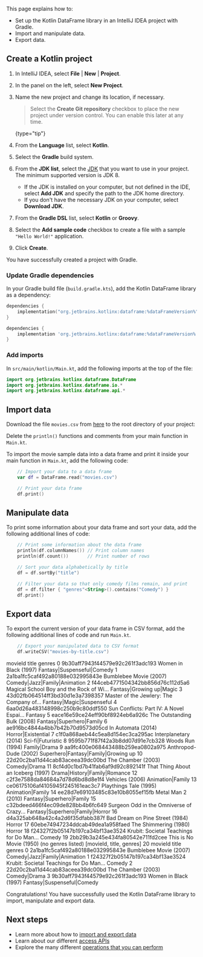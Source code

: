 [//]: # (title: Get started with Kotlin DataFrame on Gradle)

This page explains how to:
* Set up the Kotlin DataFrame library in an IntelliJ IDEA project with Gradle.
* Import and manipulate data.
* Export data.

## Create a Kotlin project

1. In IntelliJ IDEA, select **File** | **New** | **Project**.
2. In the panel on the left, select **New Project**.
3. Name the new project and change its location, if necessary.

   > Select the **Create Git repository** checkbox to place the new project under version control. You can enable this
   > later at any time.
   >
   {type="tip"}

4. From the **Language** list, select **Kotlin**.
5. Select the **Gradle** build system.
6. From the **JDK list**, select the [JDK](https://www.oracle.com/java/technologies/downloads/) that you want to use in
   your project. The minimum supported version is JDK 8.
    * If the JDK is installed on your computer, but not defined in the IDE, select **Add JDK** and specify the path to the
      JDK home directory.
    * If you don't have the necessary JDK on your computer, select **Download JDK**.
7. From the **Gradle DSL** list, select **Kotlin** or **Groovy**.
8. Select the **Add sample code** checkbox to create a file with a sample `"Hello World!"` application.
9. Click **Create**.

You have successfully created a project with Gradle.

### Update Gradle dependencies

In your Gradle build file (`build.gradle.kts`), add the Kotlin DataFrame library as a dependency:

<tabs>
<tab title="Kotlin DSL">

```kotlin
dependencies {
    implementation("org.jetbrains.kotlinx:dataframe:%dataFrameVersion%")
}
```

</tab>

<tab title="Groovy DSL">

```groovy
dependencies {
    implementation 'org.jetbrains.kotlinx:dataframe:%dataFrameVersion%'
}
```

</tab>

</tabs>

### Add imports

In `src/main/kotlin/Main.kt`, add the following imports at the top of the file:

```kotlin
import org.jetbrains.kotlinx.dataframe.DataFrame
import org.jetbrains.kotlinx.dataframe.io.*
import org.jetbrains.kotlinx.dataframe.api.*
```

## Import data

Download the file `movies.csv` from [here](https://github.com/Kotlin/dataframe/blob/master/data/movies.csv) to the root directory of your project:


Delete the `println()` functions and comments from your main function in `Main.kt`.

To import the movie sample data into a data frame and print it inside your main function in `Main.kt`,
add the following code:

```kotlin
    // Import your data to a data frame
    var df = DataFrame.read("movies.csv")

    // Print your data frame
    df.print()
```

## Manipulate data

To print some information about your data frame and sort your data, add the following additional lines of code:

```kotlin
    // Print some information about the data frame
    println(df.columnNames()) // Print column names
    println(df.count())       // Print number of rows

    // Sort your data alphabetically by title
    df = df.sortBy("title")

    // Filter your data so that only comedy films remain, and print
    df = df.filter { "genres"<String>().contains("Comedy") }
    df.print()
```

## Export data

To export the current version of your data frame in CSV format, add the following additional lines of code and run `Main.kt`.

```kotlin
    // Export your manipulated data to CSV format
    df.writeCSV("movies-by-title.csv")
```


<code-block lang="console" collapsed-title="Example terminal output" collapsible="true">
                             movieId                                    title                              genres
  0 9b30aff7943f44579e92c261f3adc193                    Women in Black (1997)          Fantasy|Suspenseful|Comedy
  1 2a1ba1fc5caf492a80188e032995843e                   Bumblebee Movie (2007)        Comedy|Jazz|Family|Animation
  2 f44ceb4771504342bb856d76c112d5a6 Magical School Boy and the Rock of Wi...            Fantasy|Growing up|Magic
  3 43d02fb064514ff3bd30d1e3a7398357 Master of the Jewlery: The Company of...           Fantasy|Magic|Suspenseful
  4 6aa0d26a483148998c250b9c80ddf550 Sun Conflicts: Part IV: A Novel Espai...                             Fantasy
  5 eace16e59ce24eff90bf8924eb6a926c              The Outstanding Bulk (2008)            Fantasy|Superhero|Family
  6 ae916bc4844a4bb7b42b70d9573d05cd                       In Automata (2014)                  Horror|Existential
  7 c1f0a868aeb44c5ea8d154ec3ca295ac                    Interplanetary (2014)                   Sci-fi|Futuristic
  8 9595b771f87f42a3b8dd07d91e7cb328                         Woods Run (1994)                        Family|Drama
  9 aa9fc400e068443488b259ea0802a975                    Anthropod-Dude (2002) Superhero|Fantasy|Family|Growing up
 10 22d20c2ba11d44cab83aceea39dc00bd                       The Chamber (2003)                        Comedy|Drama
 11 8cf4d0c1bd7b41fab6af9d92c892141f       That Thing About an Iceberg (1997)        Drama|History|Family|Romance
 12 c2f3e7588da84684a7d78d6bd8d8e1f4                          Vehicles (2006)                    Animation|Family
 13 ce06175106af4105945f245161eac3c7                   Playthings Tale (1995)                    Animation|Family
 14 ee28d7e69103485c83e10b8055ef15fb                       Metal Man 2 (2010)            Fantasy|Superhero|Family
 15 c32bdeed466f4ec09de828bb4b6fc649 Surgeon Odd in the Omniverse of Crazy...     Fantasy|Superhero|Family|Horror
 16 d4a325ab648a42c4a2d6f35dfabb387f          Bad Dream on Pine Street (1984)                              Horror
 17 60ebe74947234ddcab49dea1a958faed                    The Shimmering (1980)                              Horror
 18 f24327f2b05147b197ca34bf13ae3524 Krubit: Societal Teachings for Do Man...                              Comedy
 19 2bb29b3a245e434fa80542e711fd2cee                  This is No Movie (1950)                  (no genres listed)
[movieId, title, genres]
20
movieId                                    title                       genres
0 2a1ba1fc5caf492a80188e032995843e                   Bumblebee Movie (2007) Comedy|Jazz|Family|Animation
1 f24327f2b05147b197ca34bf13ae3524 Krubit: Societal Teachings for Do Man...                       Comedy
2 22d20c2ba11d44cab83aceea39dc00bd                       The Chamber (2003)                 Comedy|Drama
3 9b30aff7943f44579e92c261f3adc193                    Women in Black (1997)   Fantasy|Suspenseful|Comedy
</code-block>

Congratulations! You have successfully used the Kotlin DataFrame library to import, manipulate and export data.

## Next steps
* Learn more about how to [import and export data](io.md)
* Learn about our different [access APIs](apiLevels.md)
* Explore the many different [operations that you can perform](operations.md)

